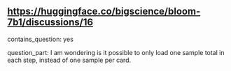 ## https://huggingface.co/bigscience/bloom-7b1/discussions/16

contains_question: yes

question_part: I am wondering is it possible to only load one sample total in each step, instead of one sample per card.